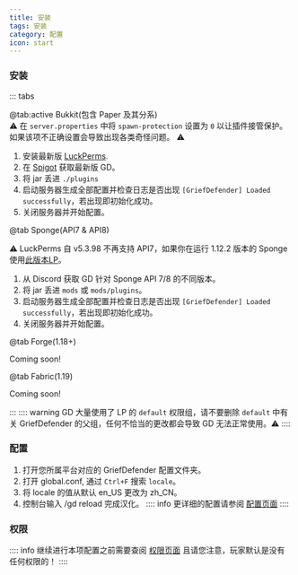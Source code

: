 ```yaml
---
title: 安装
tags: 安装
category: 配置
icon: start
---
```


### 安装
::: tabs

@tab:active Bukkit(包含 Paper 及其分系)  
:warning: 在 `server.properties` 中将 `spawn-protection` 设置为 `0` 以让插件接管保护。
如果该项不正确设置会导致出现各类奇怪问题。 :warning:
1. 安装最新版 [LuckPerms](https://luckperms.net/download).
2. 在 [Spigot](https://www.spigotmc.org/resources/68900/) 获取最新版 GD。
3. 将 jar 丢进 `./plugins`
4. 启动服务器生成全部配置并检查日志是否出现 `[GriefDefender] Loaded successfully`，若出现即初始化成功。
5. 关闭服务器并开始配置。

@tab Sponge(API7 & API8)

:warning: LuckPerms 自 v5.3.98 不再支持 API7，如果你在运行 1.12.2 版本的 Sponge 
使用[此版本LP](https://ore.spongepowered.org/Luck/LuckPerms/versions/5.3.98)。
1. 从 Discord 获取 GD 针对 Sponge API 7/8 的不同版本。
2. 将 jar 丢进 `mods` 或 `mods/plugins`。
3. 启动服务器生成全部配置并检查日志是否出现 `[GriefDefender] Loaded successfully`，若出现即初始化成功。
4. 关闭服务器并开始配置。

@tab Forge(1.18+)

Coming soon!

@tab Fabric(1.19)

Coming soon!

:::
:::: warning 
GD 大量使用了 LP 的 `default` 权限组，请不要删除 `default` 中有关 GriefDefender 的父组，任何不恰当的更改都会导致 GD 无法正常使用。:warning:
::::

### 配置

1. 打开您所属平台对应的 GriefDefender 配置文件夹。
2. 打开 global.conf, 通过 `Ctrl+F` 搜索 `locale`。
3. 将 locale 的值从默认 en_US 更改为 zh_CN。
4. 控制台输入 /gd reload 完成汉化。
:::: info 
更详细的配置请参阅 [配置页面](./config)
::::
 
### 权限

:::: info 
继续进行本项配置之前需要查阅 [权限页面](./permission)
且请您注意，玩家默认是没有任何权限的！
::::


